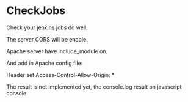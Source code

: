 # CheckJobs
Check your jenkins jobs do well.

The server CORS will be enable.

Apache server have include_module on.

And add in Apache config file:

<IfModule mod_headers.c>
    Header set Access-Control-Allow-Origin: *
</IfModule>


The result is not implemented yet, the console.log result on javascript console.
